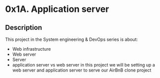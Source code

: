 # 0x1A. Application server

## Description

This project in the System engineering & DevOps series is about:

- Web infrastructure
- Web server
- Server
- application server vs web server
  in this project we will be setting up a web server and application server to serve our AirBnB clone project
